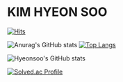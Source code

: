 # KIM HYEON SOO

[![Hits](https://hits.seeyoufarm.com/api/count/incr/badge.svg?url=https%3A%2F%2Fgithub.com%2FHyeonsoo0625&count_bg=%23FF8A8A&title_bg=%23FF6262&icon=&icon_color=%23E7E7E7&title=hits&edge_flat=false)](https://hits.seeyoufarm.com)

![Anurag's GitHub stats](https://github-readme-stats.vercel.app/api?username=hyeonsoo0625&show_icons=true&theme=dark)
[![Top Langs](https://github-readme-stats.vercel.app/api/top-langs/?username=hyeonsoo0625)](https://github.com/anuraghazra/github-readme-stats)

![Hyeonsoo's GitHub stats](https://github-readme-stats.vercel.app/api?username=hyeonsoo0625&show_icons=true&theme=radical)

[![Solved.ac Profile](http://mazassumnida.wtf/api/v2/generate_badge?boj=hyeonsoo2002)](https://solved.ac/hyeonsoo2002/)

